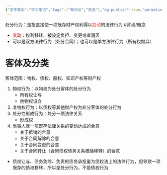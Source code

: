 ```yaml
---
{"文件类别":"学习笔记","tags":["知识点","民法"],"dg-publish":true,"permalink":"/学习笔记studyup/知识点cheese/处分行为/","dgPassFrontmatter":true,"created":"2024-09-13T08:52:40.036+08:00","updated":"2024-10-27T20:11:24.084+08:00"}
---
```


处分行为：是指直接使一项既存财产权利得以<font color="#d83931">变动</font>的法律行为 #背诵/概念 
- <font color="#c00000">变动</font>：权利移转、被设定负担、变更或者消灭
- 可以是双方法律行为（处分合同）；也可以是单方法律行为（所有权拋弃）
# 客体及分类
客体范围：物权、债权、股权、知识产权等财产权
1. 物权行为：以物权为处分客体的处分行为
	- 所有权让与
	- 他物权设立
2. 准物权行为：以债权等其他财产权为处分客体的处分行为
3. 处分性形成行为：处分一项法律关系
	- 形成权
4. 当事人就一项既存法律关系的变动达成的合意
	- 关于抵销的合意
	- 关于合同解除的合意
	- 关于合同变更的合意
	- 关于合同转让（合同债权债务关系概括移转）的合意
- 债权让与、债务免除、免责的债务承担虽为债权法上的法律行为，但导致一项既存的债权移转，所以是处分行为，不是债权行为
